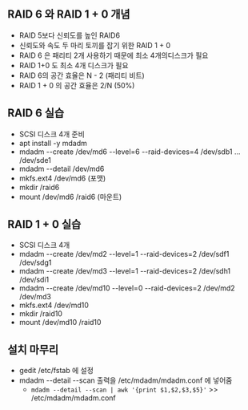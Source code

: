 ## RAID 6 와 RAID 1 + 0 개념
- RAID 5보다 신뢰도를 높인 RAID6
- 신뢰도와 속도 두 마리 토끼를 잡기 위한  RAID 1 + 0
- RAID 6 은 패리티 2개 사용하기 때문에 최소 4개의디스크가 필요
- RAID 1+0 도 최소 4개 디스크가 필요
- RAID 6의 공간 효율은 N - 2 (패리티 비트)
- RAID 1 + 0 의 공간 효율은 2/N (50%)

## RAID 6 실습
- SCSI 디스크 4개 준비
- apt install -y mdadm
- mdadm --create /dev/md6 --level=6 --raid-devices=4 /dev/sdb1 ... /dev/sde1
- mdadm --detail /dev/md6
- mkfs.ext4 /dev/md6 (포맷)
- mkdir /raid6
- mount /dev/md6 /raid6 (마운트)

## RAID 1 + 0 실습
- SCSI 디스크 4개
- mdadm --create /dev/md2 --level=1 --raid-devices=2 /dev/sdf1 /dev/sdg1
- mdadm --create /dev/md3 --level=1 --raid-devices=2 /dev/sdh1 /dev/sdi1
- mdadm --create /dev/md10 --level=0 --raid-devices=2 /dev/md2 /dev/md3
- mkfs.ext4 /dev/md10
- mkdir /raid10
- mount /dev/md10 /raid10

## 설치 마무리
- gedit /etc/fstab 에 설정
- mdadm --detail --scan 출력을 /etc/mdadm/mdadm.conf 에 넣어줌
    - `mdadm --detail --scan | awk '{print $1,$2,$3,$5}'` >> /etc/mdadm/mdadm.conf


